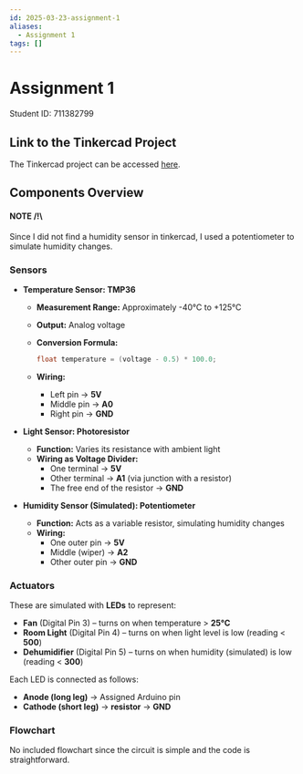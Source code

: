 ```yaml
---
id: 2025-03-23-assignment-1
aliases:
  - Assignment 1
tags: []
---
```


# Assignment 1

Student ID: 711382799

## Link to the Tinkercad Project

The Tinkercad project can be accessed [here](https://www.tinkercad.com/things/gErg2nNBwSt/editel?returnTo=%2Fdashboard&sharecode=O-c_OqWTiRjCI0B_P1d8vxq_-3vCfnSWsvdiESiTnio).

## Components Overview

#### NOTE /!\

Since I did not find a humidity sensor in tinkercad, I used a potentiometer to simulate humidity changes.

### Sensors

- **Temperature Sensor: TMP36**

  - **Measurement Range:** Approximately -40°C to +125°C
  - **Output:** Analog voltage
  - **Conversion Formula:**

    ```cpp
    float temperature = (voltage - 0.5) * 100.0;
    ```

  - **Wiring:**
    - Left pin → **5V**
    - Middle pin → **A0**
    - Right pin → **GND**

- **Light Sensor: Photoresistor**

  - **Function:** Varies its resistance with ambient light
  - **Wiring as Voltage Divider:**
    - One terminal → **5V**
    - Other terminal → **A1** (via junction with a resistor)
    - The free end of the resistor → **GND**

- **Humidity Sensor (Simulated): Potentiometer**
  - **Function:** Acts as a variable resistor, simulating humidity changes
  - **Wiring:**
    - One outer pin → **5V**
    - Middle (wiper) → **A2**
    - Other outer pin → **GND**

### Actuators

These are simulated with **LEDs** to represent:

- **Fan** (Digital Pin 3) – turns on when temperature > **25°C**
- **Room Light** (Digital Pin 4) – turns on when light level is low (reading < **500**)
- **Dehumidifier** (Digital Pin 5) – turns on when humidity (simulated) is low (reading < **300**)

Each LED is connected as follows:

- **Anode (long leg)** → Assigned Arduino pin
- **Cathode (short leg)** → **resistor** → **GND**

### Flowchart

No included flowchart since the circuit is simple and the code is straightforward.
